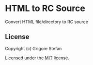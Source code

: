 # HTML to RC Source

Convert HTML file/directory to RC source

## License

Copyright (c) Grigore Stefan

Licensed under the [MIT](LICENSE) license.

